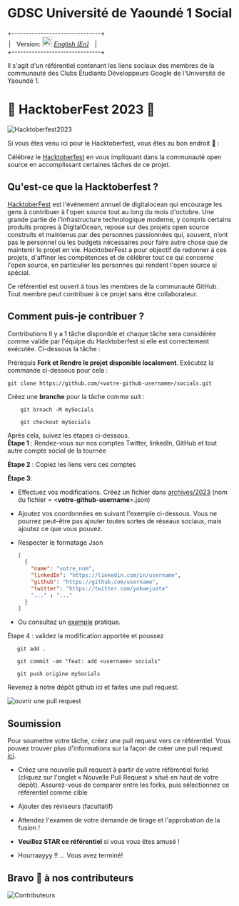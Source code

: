 # **GDSC Université de Yaoundé 1 Social**

+-------------------------------+<br>
&ThinSpace;| &ThickSpace; Version: <kbd>[<img title="English" alt="Française" src="https://github.com/madebybowtie/FlagKit/raw/master/Assets/PNG/US@2x.png?raw=true" width="22">](./README.md)</kbd> [*English (En)*](./README.md) &ThickSpace; |<br>
+-------------------------------+

Il s'agit d'un référentiel contenant les liens sociaux des membres de la communauté des Clubs Étudiants Développeurs Google de l'Université de Yaoundé 1.

# 🎃 HacktoberFest 2023 🎃

![Hacktoberfest2023](https://external-preview.redd.it/hacktoberfest-2023-coming-soon-celebrating-ten-years-of-v0-7iAxY9XdcB1RlomtBWqvtgsafP-TAHZ3h0Goveo_Zjc.jpg?auto=webp&s=a7255699d6e0a0a1a7d2cdc5f10f35cf836861e5)

Si vous êtes venu ici pour le Hacktoberfest, vous êtes au bon endroit 🦇️ :

Célébrez le [Hacktoberfest](https://hacktoberfest.com/) en vous impliquant dans la communauté open source en accomplissant certaines tâches de ce projet.
## Qu'est-ce que la Hacktoberfest ?

[HacktoberFest](https://hacktoberfest.com/) est l'événement annuel de digitalocean qui encourage les gens à contribuer à l'open source tout au long du mois d'octobre. Une grande partie de l’infrastructure technologique moderne, y compris certains produits propres à DigitalOcean, repose sur des projets open source construits et maintenus par des personnes passionnées qui, souvent, n’ont pas le personnel ou les budgets nécessaires pour faire autre chose que de maintenir le projet en vie. HacktoberFest a pour objectif de redonner à ces projets, d'affiner les compétences et de célébrer tout ce qui concerne l'open source, en particulier les personnes qui rendent l'open source si spécial.

Ce référentiel est ouvert à tous les membres de la communauté GitHub. Tout membre peut contribuer à ce projet sans être collaborateur.

## Comment puis-je contribuer ?

Contributions
Il y a 1 tâche disponible et chaque tâche sera considérée comme valide par l'équipe du Hacktoberfest si elle est correctement exécutée. Ci-dessous la tâche :

Prérequis **Fork et Rendre le projet disponible localement**. Exécutez la commande ci-dessous pour cela :

    git clone https://github.com/<votre-github-username>/socials.git

Créez une **branche** pour la tâche comme suit :

```
    git brnach -M mySocials

    git checkout mySocials
```

Après cela, suivez les étapes ci-dessous. <br>
**Étape 1** : Rendez-vous sur nos comptes Twitter, linkedIn, GitHub et tout autre compte social de la tournée <br>

**Étape 2** : Copiez les liens vers ces comptes <br>

**Étape 3**:
- Effectuez vos modifications. Créez un fichier dans [archives/2023](./archives/2023/) (nom du fichier = \<**votre-github-username**\>.json)
- Ajoutez vos coordonnées en suivant l'exemple ci-dessous. Vous ne pourrez peut-être pas ajouter toutes sortes de réseaux sociaux, mais ajoutez ce que vous pouvez.

- Respecter le formatage Json
  ```json
  [
    {
      "name": "votre_nom",
      "linkedIn": "https://linkedin.com/in/username",
      "github": "https://github.com/username",
      "twitter": "https://twitter.com/yokwejuste"
      "..." : "..."
    }
  ]
  ```
- Ou consultez un [exemple](./archives/2023/joelfah.json) pratique.

Étape 4 : validez la modification apportée et poussez

```
   git add .
   
   git commit -am "feat: add <username> socials"

   git push origine mySocials
```

Revenez à notre dépôt github ici et faites une pull request.

![ouvrir une pull request](https://i0.wp.com/user-images.githubusercontent.com/3477155/52671177-5d0e0100-2ee8-11e9-8645-bdd923b7d93b.gif?resize=1024%2C512&ssl=1)

## Soumission

Pour soumettre votre tâche, créez une pull request vers ce référentiel. Vous pouvez trouver plus d'informations sur la façon de créer une pull request [ici](https://docs.github.com/en/github/collaborating-with-issues-and-pull-requests/creating-a-pull-request).

- Créez une nouvelle pull request à partir de votre référentiel forké (cliquez sur l'onglet « Nouvelle Pull Request » situé en haut de votre dépôt). Assurez-vous de comparer entre les forks, puis sélectionnez ce référentiel comme cible

- Ajouter des réviseurs (facultatif)

- Attendez l'examen de votre demande de tirage et l'approbation de la fusion !

- **Veuillez STAR ce référentiel** si vous vous êtes amusé !

- Hourraayyy !! ... Vous avez terminé!

## Bravo 🍻 à nos contributeurs

![Contributeurs](./CONTRIBUTORS.svg)